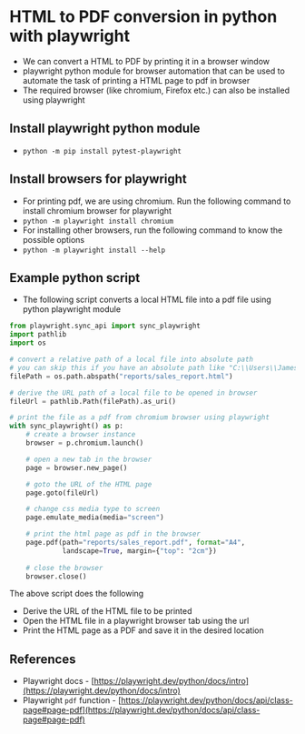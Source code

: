 # HTML to PDF conversion in python with playwright
-   We can convert a HTML to PDF by printing it in a browser window
-   playwright python module for browser automation that can be used to automate the task of printing a HTML page to pdf in browser
-   The required browser (like chromium, Firefox etc.) can also be installed using playwright

## Install playwright python module

-   `python -m pip install pytest-playwright`

## Install browsers for playwright

-   For printing pdf, we are using chromium. Run the following command to install chromium browser for playwright
-   `python -m playwright install chromium`
-   For installing other browsers, run the following command to know the possible options
-   `python -m playwright install --help`

## Example python script

-   The following script converts a local HTML file into a pdf file using python playwright module

```python
from playwright.sync_api import sync_playwright
import pathlib
import os

# convert a relative path of a local file into absolute path
# you can skip this if you have an absolute path like "C:\\Users\\James\\reports\\sales_report.html"
filePath = os.path.abspath("reports/sales_report.html")

# derive the URL path of a local file to be opened in browser
fileUrl = pathlib.Path(filePath).as_uri()

# print the file as a pdf from chromium browser using playwright
with sync_playwright() as p:
    # create a browser instance
    browser = p.chromium.launch()

    # open a new tab in the browser
    page = browser.new_page()

    # goto the URL of the HTML page
    page.goto(fileUrl)

    # change css media type to screen
    page.emulate_media(media="screen")

    # print the html page as pdf in the browser
    page.pdf(path="reports/sales_report.pdf", format="A4",
             landscape=True, margin={"top": "2cm"})
    
    # close the browser
    browser.close()

```

The above script does the following

-   Derive the URL of the HTML file to be printed
-   Open the HTML file in a playwright browser tab using the url
-   Print the HTML page as a PDF and save it in the desired location

## References

-   Playwright docs - [https://playwright.dev/python/docs/intro](https://playwright.dev/python/docs/intro)
-   Playwright `pdf` function - [https://playwright.dev/python/docs/api/class-page#page-pdf](https://playwright.dev/python/docs/api/class-page#page-pdf)
<!--stackedit_data:
eyJoaXN0b3J5IjpbLTE2MDA1NDgwOTBdfQ==
-->